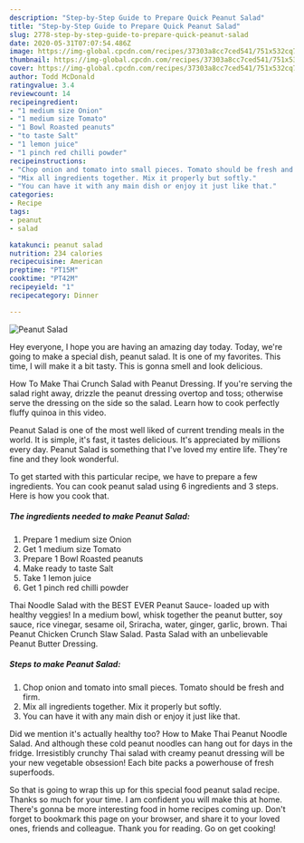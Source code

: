 ```yaml
---
description: "Step-by-Step Guide to Prepare Quick Peanut Salad"
title: "Step-by-Step Guide to Prepare Quick Peanut Salad"
slug: 2778-step-by-step-guide-to-prepare-quick-peanut-salad
date: 2020-05-31T07:07:54.486Z
image: https://img-global.cpcdn.com/recipes/37303a8cc7ced541/751x532cq70/peanut-salad-recipe-main-photo.jpg
thumbnail: https://img-global.cpcdn.com/recipes/37303a8cc7ced541/751x532cq70/peanut-salad-recipe-main-photo.jpg
cover: https://img-global.cpcdn.com/recipes/37303a8cc7ced541/751x532cq70/peanut-salad-recipe-main-photo.jpg
author: Todd McDonald
ratingvalue: 3.4
reviewcount: 14
recipeingredient:
- "1 medium size Onion"
- "1 medium size Tomato"
- "1 Bowl Roasted peanuts"
- "to taste Salt"
- "1 lemon juice"
- "1 pinch red chilli powder"
recipeinstructions:
- "Chop onion and tomato into small pieces. Tomato should be fresh and firm."
- "Mix all ingredients together. Mix it properly but softly."
- "You can have it with any main dish or enjoy it just like that."
categories:
- Recipe
tags:
- peanut
- salad

katakunci: peanut salad 
nutrition: 234 calories
recipecuisine: American
preptime: "PT15M"
cooktime: "PT42M"
recipeyield: "1"
recipecategory: Dinner

---
```



![Peanut Salad](https://img-global.cpcdn.com/recipes/37303a8cc7ced541/751x532cq70/peanut-salad-recipe-main-photo.jpg)

Hey everyone, I hope you are having an amazing day today. Today, we're going to make a special dish, peanut salad. It is one of my favorites. This time, I will make it a bit tasty. This is gonna smell and look delicious.

How To Make Thai Crunch Salad with Peanut Dressing. If you&#39;re serving the salad right away, drizzle the peanut dressing overtop and toss; otherwise serve the dressing on the side so the salad. Learn how to cook perfectly fluffy quinoa in this video.

Peanut Salad is one of the most well liked of current trending meals in the world. It is simple, it's fast, it tastes delicious. It's appreciated by millions every day. Peanut Salad is something that I've loved my entire life. They're fine and they look wonderful.


To get started with this particular recipe, we have to prepare a few ingredients. You can cook peanut salad using 6 ingredients and 3 steps. Here is how you cook that.

<!--inarticleads1-->

##### The ingredients needed to make Peanut Salad:

1. Prepare 1 medium size Onion
1. Get 1 medium size Tomato
1. Prepare 1 Bowl Roasted peanuts
1. Make ready to taste Salt
1. Take 1 lemon juice
1. Get 1 pinch red chilli powder


Thai Noodle Salad with the BEST EVER Peanut Sauce- loaded up with healthy veggies! In a medium bowl, whisk together the peanut butter, soy sauce, rice vinegar, sesame oil, Sriracha, water, ginger, garlic, brown. Thai Peanut Chicken Crunch Slaw Salad. Pasta Salad with an unbelievable Peanut Butter Dressing. 

<!--inarticleads2-->

##### Steps to make Peanut Salad:

1. Chop onion and tomato into small pieces. Tomato should be fresh and firm.
1. Mix all ingredients together. Mix it properly but softly.
1. You can have it with any main dish or enjoy it just like that.


Did we mention it&#39;s actually healthy too? How to Make Thai Peanut Noodle Salad. And although these cold peanut noodles can hang out for days in the fridge. Irresistibly crunchy Thai salad with creamy peanut dressing will be your new vegetable obsession! Each bite packs a powerhouse of fresh superfoods. 

So that is going to wrap this up for this special food peanut salad recipe. Thanks so much for your time. I am confident you will make this at home. There's gonna be more interesting food in home recipes coming up. Don't forget to bookmark this page on your browser, and share it to your loved ones, friends and colleague. Thank you for reading. Go on get cooking!
